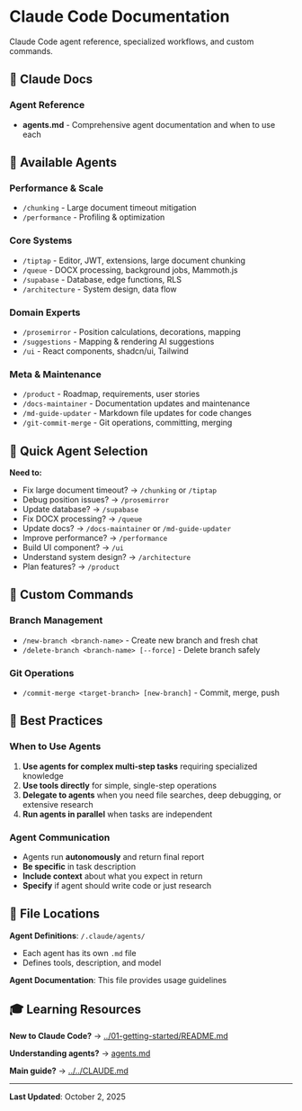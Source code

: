 # Claude Code Documentation

Claude Code agent reference, specialized workflows, and custom commands.

## 📂 Claude Docs

### Agent Reference
- **agents.md** - Comprehensive agent documentation and when to use each

## 🤖 Available Agents

### Performance & Scale
- `/chunking` - Large document timeout mitigation
- `/performance` - Profiling & optimization

### Core Systems
- `/tiptap` - Editor, JWT, extensions, large document chunking
- `/queue` - DOCX processing, background jobs, Mammoth.js
- `/supabase` - Database, edge functions, RLS
- `/architecture` - System design, data flow

### Domain Experts
- `/prosemirror` - Position calculations, decorations, mapping
- `/suggestions` - Mapping & rendering AI suggestions
- `/ui` - React components, shadcn/ui, Tailwind

### Meta & Maintenance
- `/product` - Roadmap, requirements, user stories
- `/docs-maintainer` - Documentation updates and maintenance
- `/md-guide-updater` - Markdown file updates for code changes
- `/git-commit-merge` - Git operations, committing, merging

## 🎯 Quick Agent Selection

**Need to:**
- Fix large document timeout? → `/chunking` or `/tiptap`
- Debug position issues? → `/prosemirror`
- Update database? → `/supabase`
- Fix DOCX processing? → `/queue`
- Update docs? → `/docs-maintainer` or `/md-guide-updater`
- Improve performance? → `/performance`
- Build UI component? → `/ui`
- Understand system design? → `/architecture`
- Plan features? → `/product`

## 📝 Custom Commands

### Branch Management
- `/new-branch <branch-name>` - Create new branch and fresh chat
- `/delete-branch <branch-name> [--force]` - Delete branch safely

### Git Operations
- `/commit-merge <target-branch> [new-branch]` - Commit, merge, push

## 🔧 Best Practices

### When to Use Agents
1. **Use agents for complex multi-step tasks** requiring specialized knowledge
2. **Use tools directly** for simple, single-step operations
3. **Delegate to agents** when you need file searches, deep debugging, or extensive research
4. **Run agents in parallel** when tasks are independent

### Agent Communication
- Agents run **autonomously** and return final report
- **Be specific** in task description
- **Include context** about what you expect in return
- **Specify** if agent should write code or just research

## 📍 File Locations

**Agent Definitions**: `/.claude/agents/`
- Each agent has its own `.md` file
- Defines tools, description, and model

**Agent Documentation**: This file provides usage guidelines

## 🎓 Learning Resources

**New to Claude Code?** → [../01-getting-started/README.md](../01-getting-started/README.md)

**Understanding agents?** → [agents.md](./agents.md)

**Main guide?** → [../../CLAUDE.md](../../CLAUDE.md)

---

**Last Updated**: October 2, 2025
